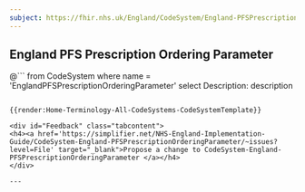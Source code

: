 ```yaml
---
subject: https://fhir.nhs.uk/England/CodeSystem/England-PFSPrescriptionOrderingParameter
---
```

## England PFS Prescription Ordering Parameter
@```
from
	CodeSystem
where
	name = 'EnglandPFSPrescriptionOrderingParameter'
select
	Description: description
```

{{render:Home-Terminology-All-CodeSystems-CodeSystemTemplate}}

<div id="Feedback" class="tabcontent">
<h4><a href='https://simplifier.net/NHS-England-Implementation-Guide/CodeSystem-England-PFSPrescriptionOrderingParameter/~issues?level=File' target="_blank">Propose a change to CodeSystem-England-PFSPrescriptionOrderingParameter </a></h4>
</div>

---